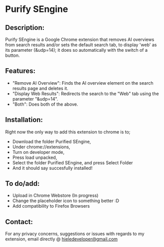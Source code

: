 # Purify SEngine

## Description:
Purify SEngine is a Google Chrome extension that removes AI overviews from search results and/or sets the default search tab, to display 'web' as its parameter (&udp=14); it does so automatically with the switch of a button.

## Features:
* "Remove AI Overview": Finds the AI overview element on the search results page and deletes it.
* "Display Web Results": Redirects the search to the "Web" tab using the parameter "&udp=14".
* "Both": Does both of the above.

## Installation:
Right now the only way to add this extension to chrome is to;
* Download the folder Purified SEngine,
* Under chrome://extensions,
* Turn on developer mode,
* Press load unpacked, 
* Select the folder Purified SEngine, and press Select Folder
* And it should say succesfully installed!

## To do/add:
* Upload in Chrome Webstore (In progress)
* Change the placeholder icon to something better :D
* Add compatibility to Firefox Browsers

## Contact:
For any privacy concerns, suggestions or issues with regards to my extension, email directly @ hieledeveloper@gmail.com

